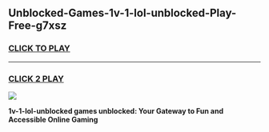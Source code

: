 
## Unblocked-Games-1v-1-lol-unblocked-Play-Free-g7xsz
<h3>
<a href="https://premium76.site?title=1v-1-lol-unblocked&ref=23A">CLICK TO PLAY</a></h3>
<hr>

<h3>
<a href="https://premium76.site?title=1v-1-lol-unblocked&ref=23A">CLICK 2 PLAY</a>
  
</h3>

<a href="https://premium76.site?title=1v-1-lol-unblocked&ref=23A"><img src="https://clearcache.store/games.png"></a>


**1v-1-lol-unblocked games unblocked: Your Gateway to Fun and Accessible Online Gaming**
